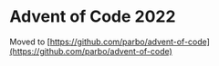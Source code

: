 # Advent of Code 2022

Moved to [https://github.com/parbo/advent-of-code](https://github.com/parbo/advent-of-code)

